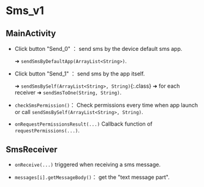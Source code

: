 # Sms_v1

## MainActivity


+ Click button "Send_0" ： send sms by the device default sms app.

  ➜  ```sendSmsByDefaultApp(ArrayList<String>)```.

+ Click button "Send_1" ： send sms by the app itself.

  ➜  `sendSmsBySelf(ArrayList<String>, String)`{:.class}  ➜  for each receiver  ➜  ```sendSmsToOne(String, String)```.
  
  
+ ```checkSmsPermission()```： Check permissions every time when app launch or call ```sendSmsBySelf(ArrayList<String>, String)```.

+ ```onRequestPermissionsResult(...)``` Callback function of ```requestPermissions(...)```.


## SmsReceiver

+ ```onReceive(...)``` triggered when receiving a sms message.

+ ```messages[i].getMessageBody()```： get the "text message part". 
